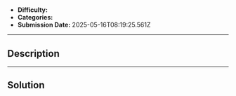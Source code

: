 # 

- **Difficulty:** 
- **Categories:** 
- **Submission Date:** 2025-05-16T08:19:25.561Z

---

## Description


---

## Solution

```

```
